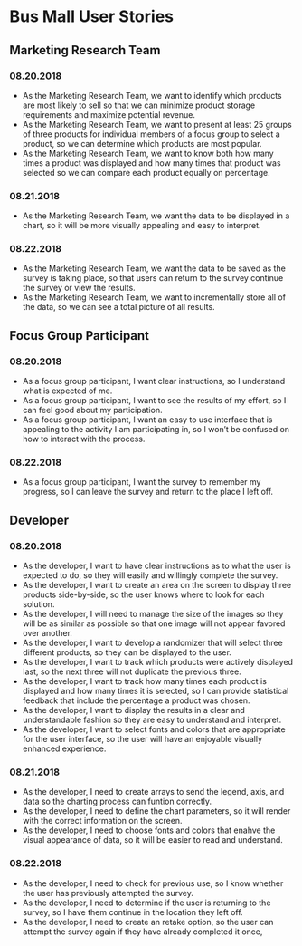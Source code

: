 # Bus Mall User Stories

## Marketing Research Team
### 08.20.2018
- As the Marketing Research Team, we want to identify which products are most likely to sell so that we can minimize product storage requirements and maximize potential revenue.
- As the Marketing Research Team, we want to present at least 25 groups of three products for individual members of a focus group to select a product, so we can determine which products are most popular.
- As the Marketing Research Team, we want to know both how many times a product was displayed and how many times that product was selected so we can compare each product equally on percentage.

### 08.21.2018
- As the Marketing Research Team, we want the data to be displayed in a chart, so it will be more visually appealing and easy to interpret.

### 08.22.2018
 - As the Marketing Research Team, we want the data to be saved as the survey is taking place, so that users can return to the survey continue the survey or view the results.
 - As the Marketing Research Team, we want to incrementally store all of the data, so we can see a total picture of all results.

## Focus Group Participant
### 08.20.2018
- As a focus group participant, I want clear instructions, so I understand what is expected of me.
- As a focus group participant, I want to see the results of my effort, so I can feel good about my participation.
- As a focus group participant, I want an easy to use interface that is appealing to the activity I am participating in, so I won’t be confused on how to interact with the process.

### 08.22.2018
 - As a focus group participant, I want the survey to remember my progress, so I can leave the survey and return to the place I left off.

## Developer
### 08.20.2018
- As the developer, I want to have clear instructions as to what the user is expected to do, so they will easily and willingly complete the survey.
- As the developer, I want to create an area on the screen to display three products side-by-side, so the user knows where to look for each solution.
- As the developer, I will need to manage the size of the images so they will be as similar as possible so that one image will not appear favored over another.
- As the developer, I want to develop a randomizer that will select three different products, so they can be displayed to the user.
- As the developer, I want to track which products were actively displayed last, so the next three will not duplicate the previous three.
- As the developer, I want to track how many times each product is displayed and how many times it is selected, so I can provide statistical feedback that include the percentage a product was chosen.
- As the developer, I want to display the results in a clear and understandable fashion so they are easy to understand and interpret.
- As the developer, I want to select fonts and colors that are appropriate for the user interface, so the user will have an enjoyable visually enhanced experience.
### 08.21.2018
- As the developer, I need to create arrays to send the legend, axis, and data so the charting process can funtion correctly.
- As the developer, I need to define the chart parameters, so it will render with the correct information on the screen.
- As the developer, I need to choose fonts and colors that enahve the visual appearance of data, so it will be easier to read and understand.

### 08.22.2018
 - As the developer, I need to check for previous use, so I know whether the user has previously attempted the survey.
 - As the developer, I need to determine if the user is returning to the survey, so I have them continue in the location they left off.
 - As the developer, I need to create an retake option, so the user can attempt the survey again if they have already completed it once,
